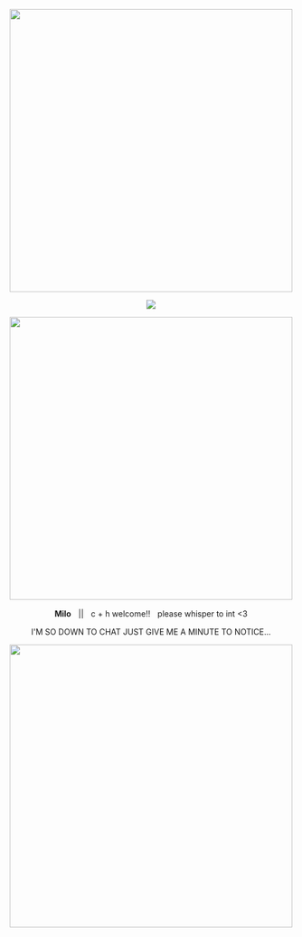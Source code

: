 <p align="center">
  <img src="https://64.media.tumblr.com/5d512005d414f718a6d3690150f9be0e/4e325ded17b381af-a2/s2048x3072/da1e84e26c1423aeb23cb26cfa7312f21523e5cd.pnj" width="500">
</p>
<p align="center">
  <img src="https://komarev.com/ghpvc/?username=secondhandembarassment&label=views&color=808080&style=plastix">
</p>
<p align="center">
  <img src="https://64.media.tumblr.com/49be84abe827499b4ab60765b6d3293c/tumblr_inline_n3jrmga1UP1rx7gub.jpg" width="500">
</p>

<p align="center"><b>Milo</b>ㅤ||ㅤc + h welcome!!ㅤplease whisper to int <3</p>
<p align="center"> I'M SO DOWN TO CHAT JUST GIVE ME A MINUTE TO NOTICE...</p>
<p align="center">
  <img src="https://64.media.tumblr.com/5381946ed1fe5b94297b75e0effb59d7/4e325ded17b381af-31/s2048x3072/c9412988206cd365d955993929a4267ee9151e7a.pnj" width="500">
</p>
